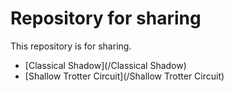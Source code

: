 # Repository for sharing
This repository is for sharing.
- [Classical Shadow](/Classical Shadow)
- [Shallow Trotter Circuit](/Shallow Trotter Circuit)
